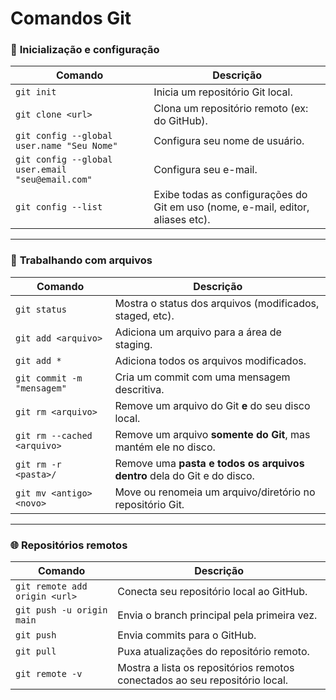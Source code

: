 # Comandos Git

### 📁 **Inicialização e configuração**

| Comando                                          | Descrição                                                                       |
| ------------------------------------------------ | ------------------------------------------------------------------------------- |
| `git init`                                       | Inicia um repositório Git local.                                                |
| `git clone <url>`                                | Clona um repositório remoto (ex: do GitHub).                                    |
| `git config --global user.name "Seu Nome"`       | Configura seu nome de usuário.                                                  |
| `git config --global user.email "seu@email.com"` | Configura seu e-mail.                                                           |
| `git config --list`                              | Exibe todas as configurações do Git em uso (nome, e-mail, editor, aliases etc). |

---

### 💾 **Trabalhando com arquivos**

| Comando                      | Descrição                                                               |
| ---------------------------- | ----------------------------------------------------------------------- |
| `git status`                 | Mostra o status dos arquivos (modificados, staged, etc).                |
| `git add <arquivo>`          | Adiciona um arquivo para a área de staging.                             |
| `git add *`                  | Adiciona todos os arquivos modificados.                                 |
| `git commit -m "mensagem"`   | Cria um commit com uma mensagem descritiva.                             |
| `git rm <arquivo>`           | Remove um arquivo do Git **e** do seu disco local.                      |
| `git rm --cached <arquivo>` | Remove um arquivo **somente do Git**, mas mantém ele no disco.          |
| `git rm -r <pasta>/`         | Remove uma **pasta e todos os arquivos dentro** dela do Git e do disco. |
| `git mv <antigo> <novo>`     | Move ou renomeia um arquivo/diretório no repositório Git.               |

---

### 🌐 **Repositórios remotos**

| Comando                       | Descrição                                                                   |
| ----------------------------- | --------------------------------------------------------------------------- |
| `git remote add origin <url>` | Conecta seu repositório local ao GitHub.                                    |
| `git push -u origin main`     | Envia o branch principal pela primeira vez.                                 |
| `git push`                    | Envia commits para o GitHub.                                                |
| `git pull`                    | Puxa atualizações do repositório remoto.                                    |
| `git remote -v`               | Mostra a lista os repositórios remotos conectados ao seu repositório local. |
